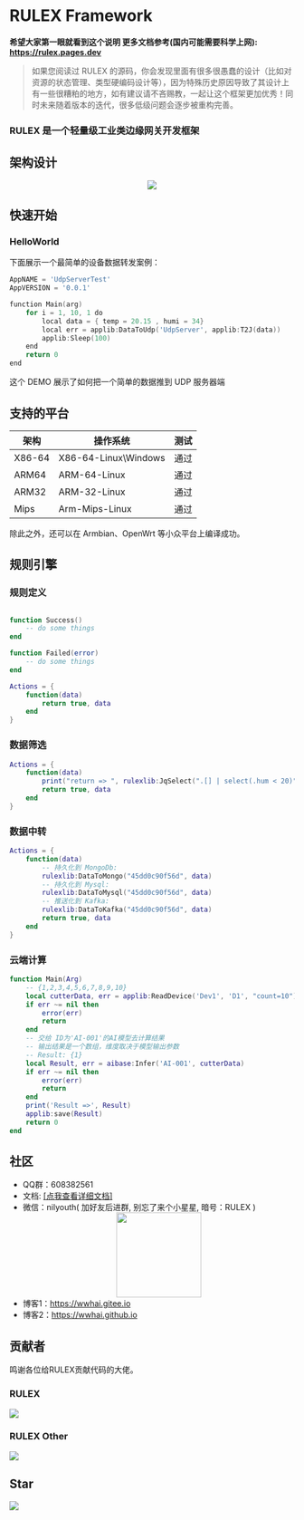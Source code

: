 # RULEX Framework

**希望大家第一眼就看到这个说明 更多文档参考(国内可能需要科学上网): https://rulex.pages.dev**
> 如果您阅读过 RULEX 的源码，你会发现里面有很多很愚蠢的设计（比如对资源的状态管理、类型硬编码设计等），因为特殊历史原因导致了其设计上有一些很糟粕的地方，如有建议请不吝赐教，一起让这个框架更加优秀！同时未来随着版本的迭代，很多低级问题会逐步被重构完善。

### RULEX 是一个轻量级工业类边缘网关开发框架

## 架构设计

<div style="text-align:center">
<img src="./README_RES/structure.png"/>
</div>

## 快速开始

### HelloWorld
下面展示一个最简单的设备数据转发案例：
```go
AppNAME = 'UdpServerTest'
AppVERSION = '0.0.1'

function Main(arg)
    for i = 1, 10, 1 do
        local data = { temp = 20.15 , humi = 34}
        local err = applib:DataToUdp('UdpServer', applib:T2J(data))
        applib:Sleep(100)
    end
    return 0
end


```
这个 DEMO 展示了如何把一个简单的数据推到 UDP 服务器端


## 支持的平台

| 架构   | 操作系统             | 测试 |
| ------ | -------------------- | ---- |
| X86-64 | X86-64-Linux\Windows | 通过 |
| ARM64  | ARM-64-Linux         | 通过 |
| ARM32  | ARM-32-Linux         | 通过 |
| Mips   | Arm-Mips-Linux       | 通过 |

除此之外，还可以在 Armbian、OpenWrt 等小众平台上编译成功。

## 规则引擎

### 规则定义

```lua

function Success()
    -- do some things
end

function Failed(error)
    -- do some things
end

Actions = {
    function(data)
        return true, data
    end
}

```

### 数据筛选

```lua
Actions = {
    function(data)
        print("return => ", rulexlib:JqSelect(".[] | select(.hum < 20)", data))
        return true, data
    end
}
```

### 数据中转

```lua
Actions = {
    function(data)
        -- 持久化到 MongoDb:
        rulexlib:DataToMongo("45dd0c90f56d", data)
        -- 持久化到 Mysql:
        rulexlib:DataToMysql("45dd0c90f56d", data)
        -- 推送化到 Kafka:
        rulexlib:DataToKafka("45dd0c90f56d", data)
        return true, data
    end
}
```

### 云端计算

```lua
function Main(Arg)
    -- {1,2,3,4,5,6,7,8,9,10}
    local cutterData, err = applib:ReadDevice('Dev1', 'D1', "count=10")
    if err ~= nil then
        error(err)
        return
    end
    -- 交给 ID为'AI-001'的AI模型去计算结果
    -- 输出结果是一个数组，维度取决于模型输出参数
    -- Result: {1}
    local Result, err = aibase:Infer('AI-001', cutterData)
    if err ~= nil then
        error(err)
        return
    end
    print('Result =>', Result)
    applib:save(Result)
    return 0
end
```

## 社区

- QQ群：608382561
- 文档: <a href="https://rulex.pages.dev">[点我查看详细文档]</a>
- 微信：nilyouth( 加好友后进群, 别忘了来个小星星, 暗号：RULEX )
  <div style="text-align:center">
    <img src="./README_RES/wx.jpg" width="150px" />
  </div>
- 博客1：https://wwhai.gitee.io
- 博客2：https://wwhai.github.io

## 贡献者
鸣谢各位给RULEX贡献代码的大佬。

### RULEX
<a href="https://github.com/hootrhino/rulex/graphs/contributors">
  <img src="https://contributors-img.web.app/image?repo=hootrhino/rulex" />
</a>

### RULEX Other
<a href="https://github.com/hootrhino/rulex-dashboard/graphs/contributors">
  <img src="https://contributors-img.web.app/image?repo=hootrhino/rulex-dashboard" />
</a>

## Star
<img src="https://starchart.cc/hootrhino/rulex.svg">
